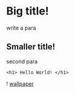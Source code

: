 # Big title!
write a para

## Smaller title!
second para

```
<h1> Hello World! </h1>
```
! [wallpaper](Images/wp1.jpg)
